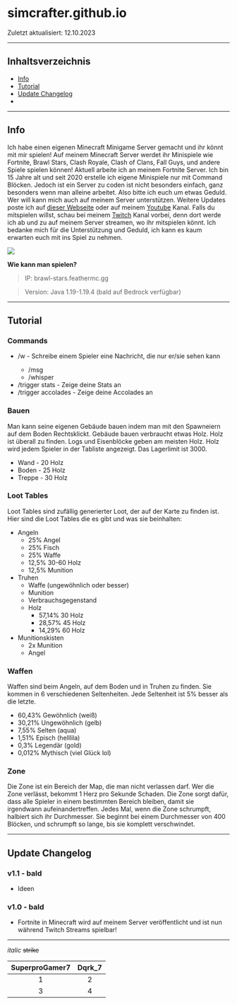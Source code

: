 # simcrafter.github.io
Zuletzt aktualisiert: 12.10.2023

___
## Inhaltsverzeichnis
+ [Info](#info)
+ [Tutorial](#tutorial)
+ [Update Changelog](#update-changelog)
+ [](#)
  
___
## Info
Ich habe einen eigenen Minecraft Minigame Server gemacht und ihr könnt mit mir spielen! Auf meinem Minecraft Server werdet ihr Minispiele wie Fortnite, Brawl Stars, Clash Royale, Clash of Clans, Fall Guys, und andere Spiele spielen können! Aktuell arbeite ich an meinem Fortnite Server. Ich bin 15 Jahre alt und seit 2020 erstelle ich eigene Minispiele nur mit Command Blöcken. Jedoch ist ein Server zu coden ist nicht besonders einfach, ganz besonders wenn man alleine arbeitet. Also bitte ich euch um etwas Geduld. Wer will kann mich auch auf meinem Server unterstützen. Weitere Updates poste ich auf [dieser Webseite]() oder auf meinem [Youtube](https://youtube.com/@simcrafter) Kanal. Falls du mitspielen willst, schau bei meinem [Twitch](https://twitch.tv/simcrafter_) Kanal vorbei, denn dort werde ich ab und zu auf meinem Server streamen, wo ihr mitspielen könnt. Ich bedanke mich für die Unterstützung und Geduld, ich kann es kaum erwarten euch mit ins Spiel zu nehmen.

![](https://static-cdn.jtvnw.net/jtv_user_pictures/d901ad57-2915-4bf4-8a01-066dd310e27f-profile_image-70x70.png)

**Wie kann man spielen?**
> IP: brawl-stars.feathermc.gg

> Version: Java 1.19-1.19.4 (bald auf Bedrock verfügbar)

___
## Tutorial
### Commands
+ /w <name> <Nachricht> - Schreibe einem Spieler eine Nachricht, die nur er/sie sehen kann
  + /msg <name> <Nachricht>
  + /whisper <name> <Nachricht>
+ /trigger stats - Zeige deine Stats an
+ /trigger accolades - Zeige deine Accolades an

### Bauen
Man kann seine eigenen Gebäude bauen indem man mit den Spawneiern auf dem Boden Rechtsklickt. Gebäude bauen verbraucht etwas Holz. Holz ist überall zu finden. Logs und Eisenblöcke geben am meisten Holz. Holz wird jedem Spieler in der Tabliste angezeigt. Das Lagerlimit ist 3000.
+ Wand - 20 Holz
+ Boden - 25 Holz
+ Treppe - 30 Holz

### Loot Tables
Loot Tables sind zufällig generierter Loot, der auf der Karte zu finden ist. Hier sind die Loot Tables die es gibt und was sie beinhalten:
+ Angeln
  + 25% Angel
  + 25% Fisch
  + 25% Waffe
  + 12,5% 30-60 Holz
  + 12,5% Munition
+ Truhen
  + Waffe (ungewöhnlich oder besser)
  + Munition
  + Verbrauchsgegenstand
  + Holz
    + 57,14% 30 Holz
    + 28,57% 45 Holz
    + 14,29% 60 Holz
+ Munitionskisten
  + 2x Munition
  + Angel

### Waffen
Waffen sind beim Angeln, auf dem Boden und in Truhen zu finden. Sie kommen in 6 verschiedenen Seltenheiten. Jede Seltenheit ist 5% besser als die letzte.
+ 60,43% Gewöhnlich (weiß)
+ 30,21% Ungewöhnlich (gelb)
+ 7,55% Selten (aqua)
+ 1,51% Episch (helllila)
+ 0,3% Legendär (gold)
+ 0,012% Mythisch (viel Glück lol)

### Zone
Die Zone ist ein Bereich der Map, die man nicht verlassen darf. Wer die Zone verlässt, bekommt 1 Herz pro Sekunde Schaden. Die Zone sorgt dafür, dass alle Spieler in einem bestimmten Bereich bleiben, damit sie irgendwann aufeinandertreffen. Jedes Mal, wenn die Zone schrumpft, halbiert sich ihr Durchmesser. Sie beginnt bei einem Durchmesser von 400 Blöcken, und schrumpft so lange, bis sie komplett verschwindet.

___
## Update Changelog
### v1.1 - bald
+ Ideen

### v1.0 - bald
+ Fortnite in Minecraft wird auf meinem Server veröffentlicht und ist nun während Twitch Streams spielbar!

___

*italic*
~~strike~~

|SuperproGamer7|Dqrk_7|
|:------------:|:----:|
|1|2|
|3|4|
